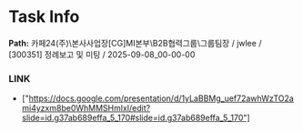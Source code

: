 # Task Info

**Path:** 카페24(주)\본사사업장\[CG]MI본부\B2B협력그룹\그룹팀장 / jwlee / [300351] 정례보고 및 미팅 / 2025-09-08_00-00-00

### LINK
- ["https://docs.google.com/presentation/d/1yLaBBMg_uef72awhWzTO2ami4yzxm8be0WhMMSHmlxI/edit?slide=id.g37ab689effa_5_170#slide=id.g37ab689effa_5_170"]

